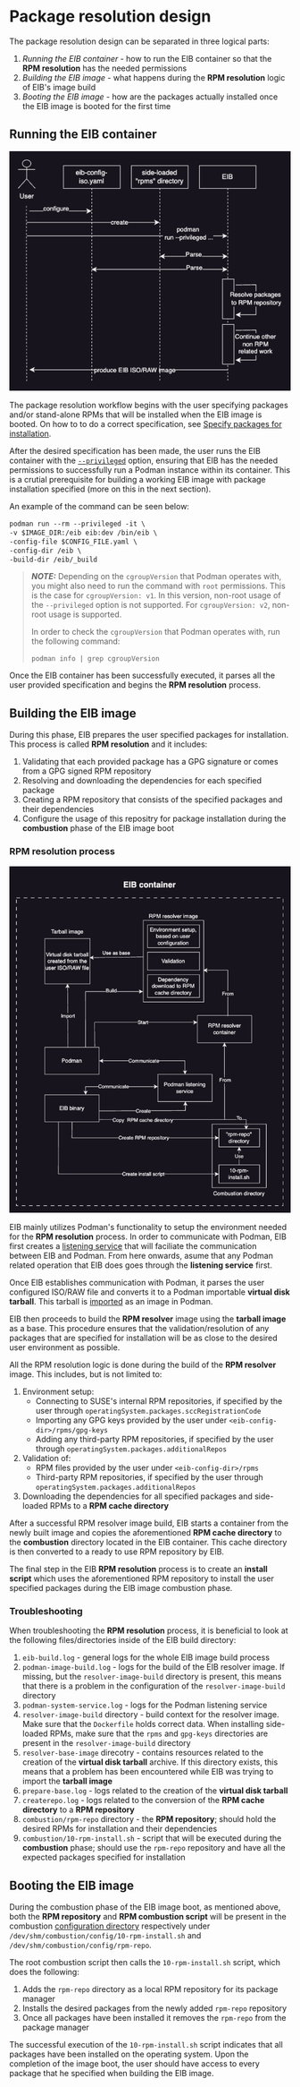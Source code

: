# Package resolution design
The package resolution design can be separated in three logical parts:
1. *Running the EIB container* - how to run the EIB container so that the **RPM resolution** has the needed permissions
1. *Building the EIB image* - what happens during the **RPM resolution** logic of EIB's image build
1. *Booting the EIB image* - how are the packages actually installed once the EIB image is booted for the first time

## Running the EIB container
![image](./images/rpm-eib-container-run.png)

The package resolution workflow begins with the user specifying packages and/or stand-alone RPMs that will be installed when the EIB image is booted. On how to to do a correct specification, see [Specify packages for installation](installing-packages.md#specify-packages-for-installation).

After the desired specification has been made, the user runs the EIB container with the [`--privileged`](https://docs.podman.io/en/latest/markdown/podman-run.1.html#privileged) option, ensuring that EIB has the needed permissions to successfully run a Podman instance within its container. This is a crutial prerequisite for building a working EIB image with package installation specified (more on this in the next section). 

An example of the command can be seen below:
```shell
podman run --rm --privileged -it \
-v $IMAGE_DIR:/eib eib:dev /bin/eib \
-config-file $CONFIG_FILE.yaml \
-config-dir /eib \
-build-dir /eib/_build
```

> **_NOTE:_** Depending on the `cgroupVersion` that Podman operates with, you might also need to run the command with `root` permissions. This is the case for `cgroupVersion: v1`. In this version, non-root usage of the `--privileged` option is not supported. For `cgroupVersion: v2`, non-root usage is supported. 
>
>In order to check the `cgroupVersion` that Podman operates with, run the following command:
>```shell
>podman info | grep cgroupVersion
>```

Once the EIB container has been successfully executed, it parses all the user provided specification and begins the **RPM resolution** process. 

## Building the EIB image
During this phase, EIB prepares the user specified packages for installation. This process is called **RPM resolution** and it includes:
1. Validating that each provided package has a GPG signature or comes from a GPG signed RPM repository
1. Resolving and downloading the dependencies for each specified package
1. Creating a RPM repository that consists of the specified packages and their dependencies
1. Configure the usage of this repositry for package installation during the **combustion** phase of the EIB image boot

### RPM resolution process
![image](./images/rpm-resolver-architecture.png)

EIB mainly utilizes Podman's functionality to setup the environment needed for the **RPM resolution** process. In order to communicate with Podman, EIB first creates a [listening service](https://docs.podman.io/en/latest/markdown/podman-system-service.1.html) that will faciliate the communication between EIB and Podman. From here onwards, asume that any Podman related operation that EIB does goes through the **listening service** first.

Once EIB establishes communication with Podman, it parses the user configured ISO/RAW file and converts it to a Podman importable **virtual disk tarball**. This tarball is [imported](https://docs.podman.io/en/stable/markdown/podman-import.1.html) as an image in Podman. 

EIB then proceeds to build the **RPM resolver** image using the **tarball image** as a base. This procedure ensures that the validation/resolution of any packages that are specified for installation will be as close to the desired user environment as possible.

All the RPM resolution logic is done during the build of the **RPM resolver** image. This includes, but is not limited to:
1. Environment setup:
    * Connecting to SUSE's internal RPM repositories, if specified by the user through `operatingSystem.packages.sccRegistrationCode`
    * Importing any GPG keys provided by the user under `<eib-config-dir>/rpms/gpg-keys`
    * Adding any third-party RPM repositories, if specified by the user through `operatingSystem.packages.additionalRepos`
1. Validation of:
    * RPM files provided by the user under `<eib-config-dir>/rpms`
    * Third-party RPM repositories, if specified by the user through `operatingSystem.packages.additionalRepos`
1. Downloading the dependencies for all specified packages and side-loaded RPMs to a **RPM cache directory**

After a successful RPM resolver image build, EIB starts a container from the newly built image and copies the aforementioned **RPM cache directory** to the **combustion** directory located in the EIB container. This cache directory is then converted to a ready to use RPM repository by EIB.

The final step in the EIB **RPM resolution** process is to create an **install script** which uses the aforementioned RPM repository to install the user specified packages during the EIB image combustion phase.

### Troubleshooting
When troubleshooting the **RPM resolution** process, it is beneficial to look at the following files/directories inside of the EIB build directory:
1. `eib-build.log` - general logs for the whole EIB image build process
1. `podman-image-build.log` - logs for the build of the EIB resolver image. If missing, but the `resolver-image-build` directory is present, this means that there is a problem in the configuration of the `resolver-image-build` directory
1. `podman-system-service.log` - logs for the Podman listening service
1. `resolver-image-build` directory - build context for the resolver image. Make sure that the `Dockerfile` holds correct data. When installing side-loaded RPMs, make sure that the `rpms` and `gpg-keys` directories are present in the `resolver-image-build` directory
1. `resolver-base-image` direcotry - contains resources related to the creation of the **virtual disk tarball** archive. If this directory exists, this means that a problem has been encountered while EIB was trying to import the **tarball image**
1. `prepare-base.log` - logs related to the creation of the **virtual disk tarball**
1. `createrepo.log` - logs related to the conversion of the **RPM cache directory** to a **RPM repository**
1. `combustion/rpm-repo` directory - the **RPM repository**; should hold the desired RPMs for installation and their dependencies
1. `combustion/10-rpm-install.sh` - script that will be executed during the **combustion** phase; should use the `rpm-repo` repository and have all the expected packages specified for installation

## Booting the EIB image
During the combustion phase of the EIB image boot, as mentioned above, both the **RPM repository** and **RPM combustion script** will be present in the combustion [configuration directory](https://github.com/openSUSE/combustion?tab=readme-ov-file#combustion) respectively under `/dev/shm/combustion/config/10-rpm-install.sh` and `/dev/shm/combustion/config/rpm-repo`.

The root combustion script then calls the `10-rpm-install.sh` script, which does the following:
1. Adds the `rpm-repo` directory as a local RPM repository for its package manager
1. Installs the desired packages from the newly added `rpm-repo` repository 
1. Once all packages have been installed it removes the `rpm-repo` from the package manager

The successful execution of the `10-rpm-install.sh` script indicates that all packages have been installed on the operating system. Upon the completion of the image boot, the user should have access to every package that he specified when building the EIB image.
